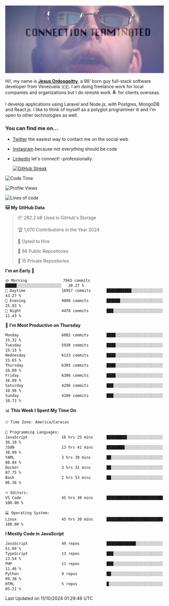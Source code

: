 ![hackers movie reference](./disconnected.jpg)

Hi!, my name is [**Jesus Ordosgoitty**](https://jodaz.dev), a 98' born guy full-stack software developer from Venezuela 🇻🇪. I am doing freelance work for local companies and organizations but I do remote work 🏝️ for clients overseas. 

I develop applications using Laravel and Node.js, with Postgres, MongoDB and React.js. I like to think of myself as a polyglot programmer 🌐 and I'm open to other technologies as well.

### You can find me on...

- [Twitter](https://twitter.com/jodaz_) the easiest way to contact me on the social web
- [Instagram](https://instagram.com/jodaz_) because not everything should be code
- [Linkedin](https://linkedin.com/in/jodaz) let's connect! -professionally.


    [![GitHub Streak](https://streak-stats.demolab.com?user=jodaz&theme=tokyonight)](https://git.io/streak-stats)

<!--START_SECTION:waka-->
![Code Time](http://img.shields.io/badge/Code%20Time-7%2C405%20hrs%2029%20mins-blue)

![Profile Views](http://img.shields.io/badge/Profile%20Views-0-blue)

![Lines of code](https://img.shields.io/badge/From%20Hello%20World%20I%27ve%20Written-82.4%20million%20lines%20of%20code-blue)

**🐱 My GitHub Data** 

> 📦 282.2 kB Used in GitHub's Storage 
 > 
> 🏆 1,070 Contributions in the Year 2024
 > 
> 💼 Opted to Hire
 > 
> 📜 86 Public Repositories 
 > 
> 🔑 15 Private Repositories 
 > 
**I'm an Early 🐤** 

```text
🌞 Morning                7943 commits        █████░░░░░░░░░░░░░░░░░░░░   20.27 % 
🌆 Daytime                16957 commits       ███████████░░░░░░░░░░░░░░   43.27 % 
🌃 Evening                9808 commits        ██████░░░░░░░░░░░░░░░░░░░   25.03 % 
🌙 Night                  4478 commits        ███░░░░░░░░░░░░░░░░░░░░░░   11.43 % 
```
📅 **I'm Most Productive on Thursday** 

```text
Monday                   6002 commits        ████░░░░░░░░░░░░░░░░░░░░░   15.32 % 
Tuesday                  5938 commits        ████░░░░░░░░░░░░░░░░░░░░░   15.15 % 
Wednesday                6133 commits        ████░░░░░░░░░░░░░░░░░░░░░   15.65 % 
Thursday                 6305 commits        ████░░░░░░░░░░░░░░░░░░░░░   16.09 % 
Friday                   6306 commits        ████░░░░░░░░░░░░░░░░░░░░░   16.09 % 
Saturday                 4296 commits        ███░░░░░░░░░░░░░░░░░░░░░░   10.96 % 
Sunday                   4206 commits        ███░░░░░░░░░░░░░░░░░░░░░░   10.73 % 
```


📊 **This Week I Spent My Time On** 

```text
🕑︎ Time Zone: America/Caracas

💬 Programming Languages: 
JavaScript               16 hrs 25 mins      █████████░░░░░░░░░░░░░░░░   36.10 % 
JSON                     13 hrs 41 mins      ████████░░░░░░░░░░░░░░░░░   30.09 % 
YAML                     3 hrs 39 mins       ██░░░░░░░░░░░░░░░░░░░░░░░   08.04 % 
Docker                   3 hrs 31 mins       ██░░░░░░░░░░░░░░░░░░░░░░░   07.75 % 
Bash                     2 hrs 53 mins       ██░░░░░░░░░░░░░░░░░░░░░░░   06.36 % 

🔥 Editors: 
VS Code                  45 hrs 30 mins      █████████████████████████   100.00 % 

💻 Operating System: 
Linux                    45 hrs 30 mins      █████████████████████████   100.00 % 
```

**I Mostly Code in JavaScript** 

```text
JavaScript               49 repos            █████████████░░░░░░░░░░░░   51.04 % 
TypeScript               13 repos            ███░░░░░░░░░░░░░░░░░░░░░░   13.54 % 
PHP                      11 repos            ███░░░░░░░░░░░░░░░░░░░░░░   11.46 % 
Python                   9 repos             ██░░░░░░░░░░░░░░░░░░░░░░░   09.38 % 
HTML                     5 repos             █░░░░░░░░░░░░░░░░░░░░░░░░   05.21 % 
```




 Last Updated on 11/10/2024 01:29:46 UTC
<!--END_SECTION:waka-->
